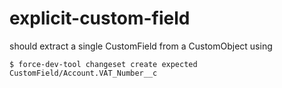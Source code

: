 
# explicit-custom-field

should extract a single CustomField from a CustomObject using

```console
$ force-dev-tool changeset create expected CustomField/Account.VAT_Number__c
```
